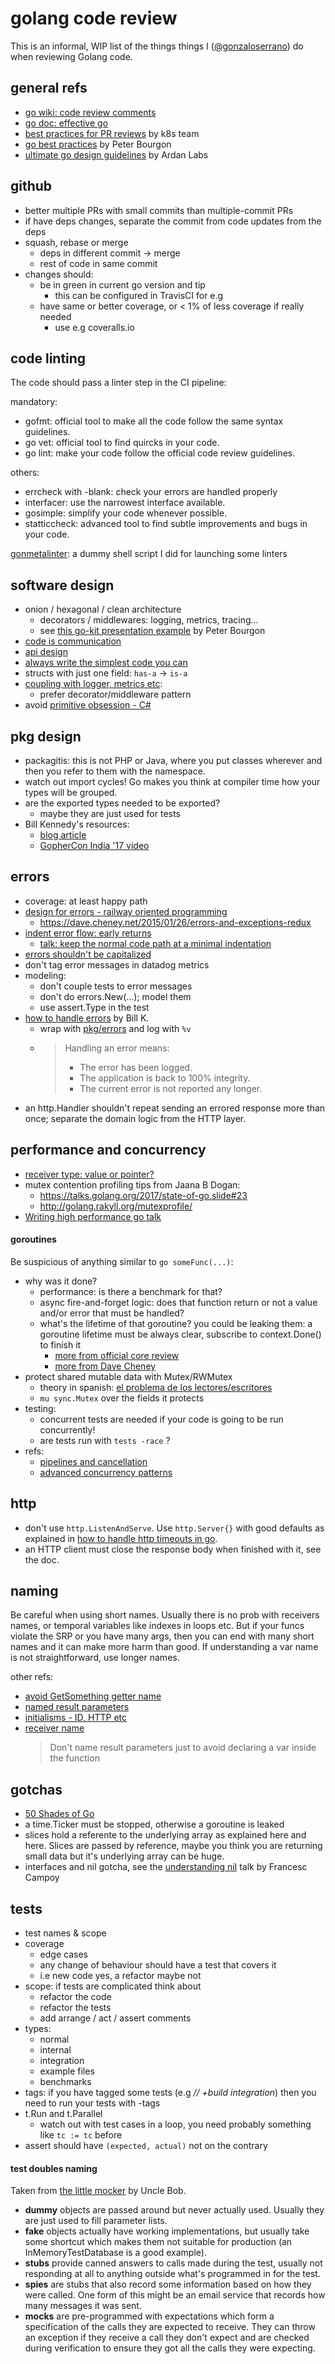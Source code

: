# golang code review

This is an informal, WIP list of the things things I ([@gonzaloserrano](https://twitter.com/gonzaloserrano)) do when reviewing Golang code.

## general refs

- [go wiki: code review comments](https://github.com/golang/go/wiki/CodeReviewComments)
- [go doc: effective go](https://golang.org/doc/effective_go.html)
- [best practices for PR reviews](https://github.com/kubernetes/community/blob/master/contributors/devel/pull-requests.md#best-practices-for-faster-reviews) by k8s team
- [go best practices](https://peter.bourgon.org/go-best-practices-2016/) by Peter Bourgon
- [ultimate go design guidelines](https://github.com/ardanlabs/gotraining/blob/master/topics/go/README.md) by Ardan Labs

## github

- better multiple PRs with small commits than multiple-commit PRs
- if have deps changes, separate the commit from code updates from the deps 
- squash, rebase or merge
  - deps in different commit -> merge
  - rest of code in same commit
- changes should:
  - be in green in current go version and tip
    - this can be configured in TravisCI for e.g
  - have same or better coverage, or < 1% of less coverage if really needed
    - use e.g coveralls.io

## code linting

The code should pass a linter step in the CI pipeline:

mandatory:
  - gofmt: official tool  to make all the code follow the same syntax guidelines.
  - go vet: official tool to find quircks in your code.
  - go lint: make your code follow the official code review guidelines.

others:
  - errcheck with -blank: check your errors are handled properly
  - interfacer: use the narrowest interface available.
  - gosimple: simplify your code whenever possible.
  - statticcheck: advanced tool to find subtle improvements and bugs in your code.

[gonmetalinter](https://github.com/gonzaloserrano/go-nzalo/blob/master/scripts/gonmetalinter): a dummy shell script I did for launching some linters

## software design

- onion / hexagonal / clean architecture
  - decorators / middlewares: logging, metrics, tracing...
  - see [this go-kit presentation example](https://youtu.be/NX0sHF8ZZgw?t=1344) by Peter Bourgon
- [code is communication](https://talks.golang.org/2014/readability.slide#44)
- [api design](https://talks.golang.org/2014/readability.slide#42)
- [always write the simplest code you can
](http://go-talks.appspot.com/github.com/davecheney/presentations/writing-high-performance-go.slide?utm_source=statuscode&utm_medium=medium#43)
- structs with just one field: `has-a` -> `is-a`
- [coupling with logger, metrics etc](https://peter.bourgon.org/go-best-practices-2016/#logging-and-instrumentation):
  - prefer decorator/middleware pattern
- avoid [primitive obsession - C#](http://enterprisecraftsmanship.com/2015/03/07/functional-c-primitive-obsession/)

## pkg design

- packagitis: this is not PHP or Java, where you put classes wherever and then you refer to them with the namespace.
- watch out import cycles! Go makes you think at compiler time how your types will be grouped.
- are the exported types needed to be exported?
  - maybe they are just used for tests
- Bill Kennedy's resources:
  - [blog article](https://www.goinggo.net/2017/02/design-philosophy-on-packaging.html)
  - [GopherCon India '17 video](https://www.youtube.com/watch?v=spKM5CyBwJA)

## errors

- coverage: at least happy path
- [design for errors - railway oriented programming](https://hackmd.io/JwDgbGDMBmAMBGBaArMA7GRAWATARgFNFgdoRFYwATdXEAQwGNGqg===)
  - https://dave.cheney.net/2015/01/26/errors-and-exceptions-redux
- [indent error flow: early returns](https://github.com/golang/go/wiki/CodeReviewComments#indent-error-flow)
  - [talk: keep the normal code path at a minimal indentation]( https://talks.golang.org/2014/readability.slide#27)
- [errors shouldn't be capitalized](https://github.com/golang/go/wiki/CodeReviewComments#error-strings)
- don't tag error messages in datadog metrics
- modeling:
  - don't couple tests to error messages
  - don't do errors.New(...); model them
  - use assert.Type in the test
- [how to handle errors](https://www.goinggo.net/2017/05/design-philosophy-on-logging.html) by Bill K.
  - wrap with [pkg/errors](https://github.com/pkg/errors) and log with `%v`
  - > Handling an error means:
    > * The error has been logged.
    > * The application is back to 100% integrity.
    > * The current error is not reported any longer.
- an http.Handler shouldn't repeat sending an errored response more than once;  separate the domain logic from the HTTP layer.

## performance and concurrency

- [receiver type: value or pointer?](https://github.com/golang/go/wiki/CodeReviewComments#receiver-type)
- mutex contention profiling tips from Jaana B Dogan:
  - https://talks.golang.org/2017/state-of-go.slide#23 
  - http://golang.rakyll.org/mutexprofile/
- [Writing high performance go talk](http://go-talks.appspot.com/github.com/davecheney/presentations/writing-high-performance-go)

#### goroutines

Be suspicious of anything similar to `go someFunc(...)`:
- why was it done? 
  - performance: is there a benchmark for that?
  - async fire-and-forget logic: does that function return or not a value and/or error that must be handled?
  - what's the lifetime of that goroutine? you could be leaking them: a goroutine lifetime must be always clear, subscribe to context.Done() to finish it
    - [more from official core review](https://github.com/golang/go/wiki/CodeReviewComments#goroutine-lifetimes) 
    - [more from Dave Cheney](http://go-talks.appspot.com/github.com/davecheney/presentations/writing-high-performance-go.slide?utm_source=statuscode&utm_medium=medium#35)
- protect shared mutable data with Mutex/RWMutex
  - theory in spanish: [el problema de los lectores/escritores]( https://github.com/gallir/libro_concurrencia/blob/master/chapters/06-semaforos.adoc#lectores-escritores)
  - `mu sync.Mutex` over the fields it protects
- testing:
  - concurrent tests are needed if your code is going to be run concurrently!
  - are tests run with `tests -race` ?
- refs:
  - [pipelines and cancellation](https://blog.golang.org/pipelines)
  - [advanced concurrency patterns](https://blog.golang.org/advanced-go-concurrency-patterns)

## http

- don't use `http.ListenAndServe`. Use `http.Server{}` with good defaults as explained in [how to handle http timeouts in go](https://blog.cloudflare.com/the-complete-guide-to-golang-net-http-timeouts/).
- an HTTP client must close the response body when finished with it, see the doc.

## naming

Be careful when using short names. Usually there is no prob with receivers
names, or temporal variables like indexes in loops etc. But if your funcs
violate the SRP or you have many args, then you can end with many short names
and it can make more harm than good. If understanding a var name is not
straightforward, use longer names.

other refs:
  - [avoid GetSomething getter name](https://golang.org/doc/effective_go.html#Getters)
  - [named result parameters](https://github.com/golang/go/wiki/CodeReviewComments#named-result-parameters)
  - [initialisms - ID, HTTP etc](https://github.com/golang/go/wiki/CodeReviewComments#initialisms)
  - [receiver name](https://github.com/golang/go/wiki/CodeReviewComments#receiver-names)
    > Don't name result parameters just to avoid declaring a var inside the function
  
## gotchas

- [50 Shades of Go](http://devs.cloudimmunity.com/gotchas-and-common-mistakes-in-go-golang/)
- a time.Ticker must be stopped, otherwise a goroutine is leaked
- slices hold a referente to the underlying array as explained here and here. Slices are passed by reference, maybe you think you are returning small data but it's underlying array can be huge.
- interfaces and nil gotcha, see the [understanding nil](https://www.youtube.com/watch?v=ynoY2xz-F8s) talk by Francesc Campoy

## tests

- test names & scope
- coverage
  - edge cases
  - any change of behaviour should have a test that covers it
  - i.e new code yes, a refactor maybe not
- scope: if tests are complicated think about
  - refactor the code
  - refactor the tests
  - add arrange / act / assert comments
- types:
  - normal
  - internal
  - integration
  - example files
  - benchmarks
- tags: if you have tagged some tests (e.g _// +build integration_) then you need to run your tests with -tags 
- t.Run and t.Parallel
  - watch out with test cases in a loop, you need probably something like `tc := tc` before
- assert should have `(expected, actual)` not on the contrary

#### test doubles naming

Taken from [the little mocker](https://8thlight.com/blog/uncle-bob/2014/05/14/TheLittleMocker.html) by Uncle Bob.

- **dummy** objects are passed around but never actually used. Usually they are just used to fill parameter lists.
- **fake** objects actually have working implementations, but usually take some shortcut which makes them not suitable for production (an InMemoryTestDatabase is a good example).
- **stubs** provide canned answers to calls made during the test, usually not responding at all to anything outside what's programmed in for the test.
- **spies** are stubs that also record some information based on how they were called. One form of this might be an email service that records how many messages it was sent.
- **mocks** are pre-programmed with expectations which form a specification of the calls they are expected to receive. They can throw an exception if they receive a call they don't expect and are checked during verification to ensure they got all the calls they were expecting.

